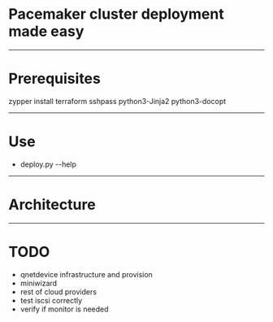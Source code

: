 # Pacemaker cluster deployment made easy

___
# Prerequisites
zypper install terraform sshpass python3-Jinja2 python3-docopt

___
# Use
 - deploy.py --help

___
# Architecture
 

___
# TODO
 - qnetdevice infrastructure and provision
 - miniwizard
 - rest of cloud providers
 - test iscsi correctly
 - verify if monitor is needed

